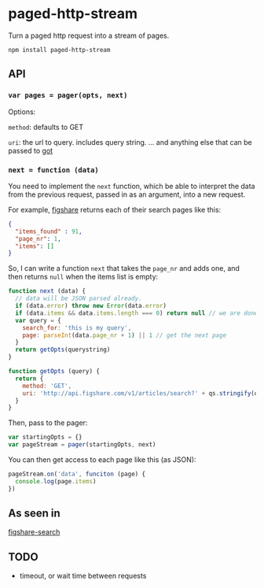 # paged-http-stream

Turn a paged http request into a stream of pages.

```
npm install paged-http-stream
```

## API

### `var pages = pager(opts, next)`

Options:

`method`: defaults to GET

`uri`: the url to query. includes query string.
... and anything else that can be passed to [got](http://npmjs.org/got)

### `next = function (data)`

You need to implement the `next` function, which be able to interpret the data from the previous request, passed in as an argument, into a new request.

For example, [figshare](http://figshare.com) returns each of their search pages like this:
```json
{
  "items_found" : 91,
  "page_nr": 1,
  "items": []
}
```

So, I can write a function `next` that takes the `page_nr` and adds one, and then returns `null` when the items list is empty:
```js
function next (data) {
  // data will be JSON parsed already.
  if (data.error) throw new Error(data.error)
  if (data.items && data.items.length === 0) return null // we are done here
  var query = {
    search_for: 'this is my query',
    page: parseInt(data.page_nr + 1) || 1 // get the next page
  }
  return getOpts(querystring)
}

function getOpts (query) {
  return {
    method: 'GET',
    uri: 'http://api.figshare.com/v1/articles/search?' + qs.stringify(query)
  }
}
```

Then, pass to the pager:
```js
var startingOpts = {}
var pageStream = pager(startingOpts, next)
```

You can then get access to each page like this (as JSON):
```js
pageStream.on('data', funciton (page) {
  console.log(page.items)
})
```

## As seen in

[figshare-search](http://github.com/karissa/figshare-search)

## TODO

* timeout, or wait time between requests

